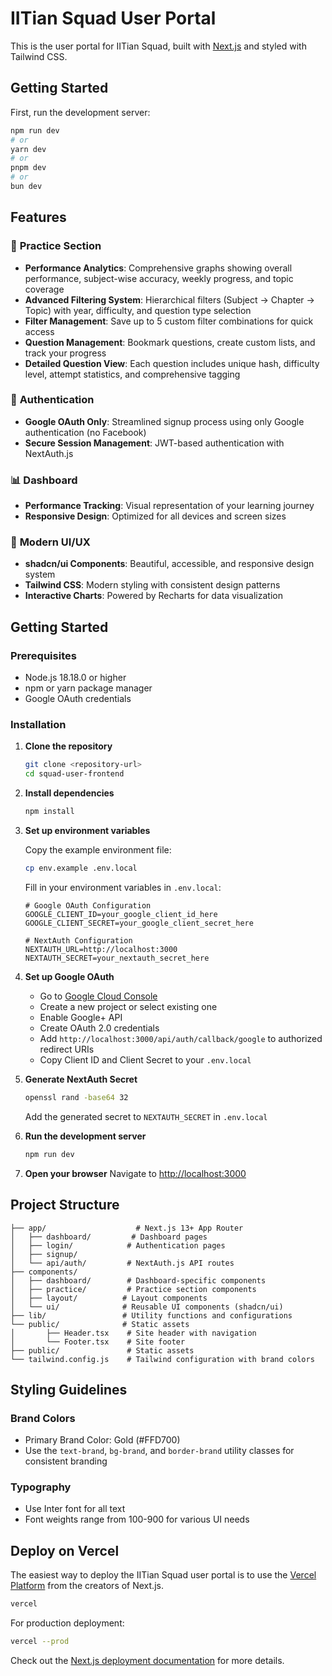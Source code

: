 # IITian Squad User Portal

This is the user portal for IITian Squad, built with [Next.js](https://nextjs.org) and styled with Tailwind CSS.

## Getting Started

First, run the development server:

```bash
npm run dev
# or
yarn dev
# or
pnpm dev
# or
bun dev
```


## Features

### 🎯 **Practice Section**
- **Performance Analytics**: Comprehensive graphs showing overall performance, subject-wise accuracy, weekly progress, and topic coverage
- **Advanced Filtering System**: Hierarchical filters (Subject → Chapter → Topic) with year, difficulty, and question type selection
- **Filter Management**: Save up to 5 custom filter combinations for quick access
- **Question Management**: Bookmark questions, create custom lists, and track your progress
- **Detailed Question View**: Each question includes unique hash, difficulty level, attempt statistics, and comprehensive tagging

### 🔐 **Authentication**
- **Google OAuth Only**: Streamlined signup process using only Google authentication (no Facebook)
- **Secure Session Management**: JWT-based authentication with NextAuth.js

### 📊 **Dashboard**
- **Performance Tracking**: Visual representation of your learning journey
- **Responsive Design**: Optimized for all devices and screen sizes

### 🎨 **Modern UI/UX**
- **shadcn/ui Components**: Beautiful, accessible, and responsive design system
- **Tailwind CSS**: Modern styling with consistent design patterns
- **Interactive Charts**: Powered by Recharts for data visualization

## Getting Started

### Prerequisites
- Node.js 18.18.0 or higher
- npm or yarn package manager
- Google OAuth credentials

### Installation

1. **Clone the repository**
   ```bash
   git clone <repository-url>
   cd squad-user-frontend
   ```

2. **Install dependencies**
   ```bash
   npm install
   ```

3. **Set up environment variables**
   
   Copy the example environment file:
   ```bash
   cp env.example .env.local
   ```
   
   Fill in your environment variables in `.env.local`:
   ```env
   # Google OAuth Configuration
   GOOGLE_CLIENT_ID=your_google_client_id_here
   GOOGLE_CLIENT_SECRET=your_google_client_secret_here
   
   # NextAuth Configuration
   NEXTAUTH_URL=http://localhost:3000
   NEXTAUTH_SECRET=your_nextauth_secret_here
   ```

4. **Set up Google OAuth**
   
   - Go to [Google Cloud Console](https://console.cloud.google.com/)
   - Create a new project or select existing one
   - Enable Google+ API
   - Create OAuth 2.0 credentials
   - Add `http://localhost:3000/api/auth/callback/google` to authorized redirect URIs
   - Copy Client ID and Client Secret to your `.env.local`

5. **Generate NextAuth Secret**
   ```bash
   openssl rand -base64 32
   ```
   Add the generated secret to `NEXTAUTH_SECRET` in `.env.local`

6. **Run the development server**
   ```bash
   npm run dev
   ```

7. **Open your browser**
   Navigate to [http://localhost:3000](http://localhost:3000)

## Project Structure

```
├── app/                    # Next.js 13+ App Router
│   ├── dashboard/         # Dashboard pages
│   ├── login/            # Authentication pages
│   ├── signup/           
│   └── api/auth/         # NextAuth.js API routes
├── components/           
│   ├── dashboard/        # Dashboard-specific components
│   ├── practice/         # Practice section components
│   ├── layout/          # Layout components
│   └── ui/              # Reusable UI components (shadcn/ui)
├── lib/                 # Utility functions and configurations
└── public/              # Static assets
│       ├── Header.tsx    # Site header with navigation
│       └── Footer.tsx    # Site footer
├── public/               # Static assets
└── tailwind.config.js    # Tailwind configuration with brand colors
```

## Styling Guidelines

### Brand Colors
- Primary Brand Color: Gold (#FFD700)
- Use the `text-brand`, `bg-brand`, and `border-brand` utility classes for consistent branding

### Typography
- Use Inter font for all text
- Font weights range from 100-900 for various UI needs

## Deploy on Vercel

The easiest way to deploy the IITian Squad user portal is to use the [Vercel Platform](https://vercel.com/new) from the creators of Next.js.

```bash
vercel
```

For production deployment:

```bash
vercel --prod
```

Check out the [Next.js deployment documentation](https://nextjs.org/docs/app/building-your-application/deploying) for more details.
